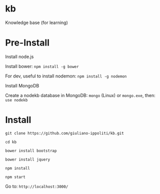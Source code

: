 # kb
Knowledge base (for learning)

# Pre-Install

Install node.js

Install bower: `npm install -g bower`

For dev, useful to install nodemon: `npm install -g nodemon`

Install MongoDB

Create a nodekb database in MongoDB: `mongo` (Linux) or `mongo.exe`, then: `use nodekb`

# Install

`git clone https://github.com/giuliano-ippoliti/kb.git`

`cd kb`

`bower install bootstrap`

`bower install jquery`

`npm install`

`npm start`

Go to: `http://localhost:3000/`

